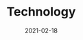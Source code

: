 ---
title: "Technology"
description: "分享並記錄一些科技技術"
date: 2021-02-18
slug: "tech"
image: "/img/categories/markus-spiske-technology-unsplash.jpg"
style:
    background: "#2a9d8f"
    color: "#fff"
---
